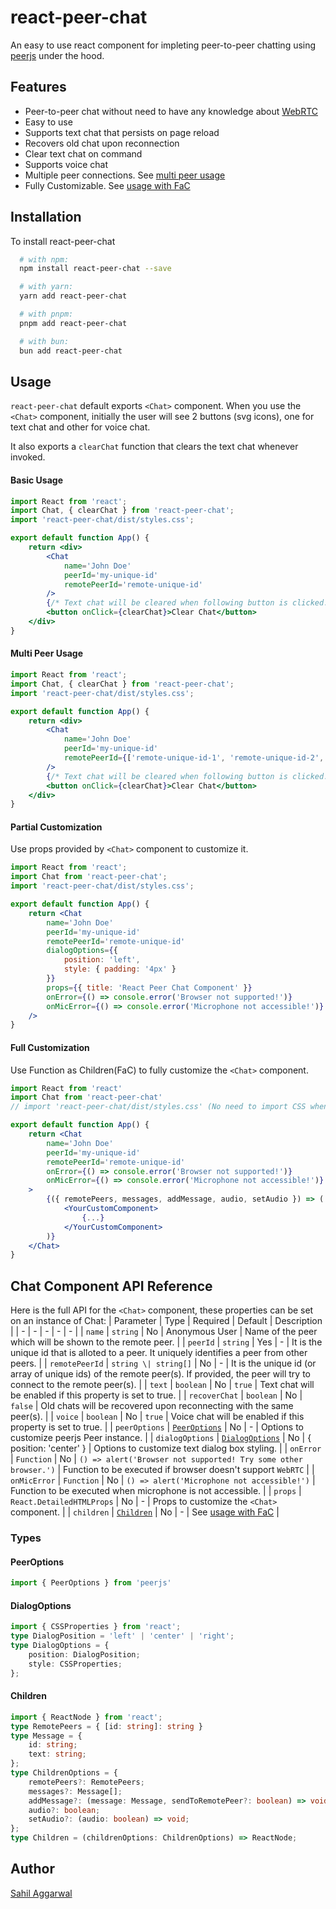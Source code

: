 # react-peer-chat
An easy to use react component for impleting peer-to-peer chatting using [peerjs](https://peerjs.com/) under the hood.

## Features
- Peer-to-peer chat without need to have any knowledge about [WebRTC](https://webrtc.org/)
- Easy to use
- Supports text chat that persists on page reload
- Recovers old chat upon reconnection
- Clear text chat on command
- Supports voice chat
- Multiple peer connections. See [multi peer usage](#Multi-Peer-Usage)
- Fully Customizable. See [usage with FaC](#Full-Customization)
## Installation
To install react-peer-chat
```bash
  # with npm:
  npm install react-peer-chat --save

  # with yarn:
  yarn add react-peer-chat

  # with pnpm:
  pnpm add react-peer-chat

  # with bun:
  bun add react-peer-chat
```
## Usage
`react-peer-chat` default exports `<Chat>` component. When you use the `<Chat>` component, initially the user will see 2 buttons (svg icons), one for text chat and other for voice chat.

It also exports a `clearChat` function that clears the text chat whenever invoked.
#### Basic Usage
```jsx
import React from 'react';
import Chat, { clearChat } from 'react-peer-chat';
import 'react-peer-chat/dist/styles.css';

export default function App() {
    return <div>
        <Chat
            name='John Doe'
            peerId='my-unique-id'
            remotePeerId='remote-unique-id'
        />
        {/* Text chat will be cleared when following button is clicked. */}
        <button onClick={clearChat}>Clear Chat</button>
    </div>
}
```
#### Multi Peer Usage
```jsx
import React from 'react';
import Chat, { clearChat } from 'react-peer-chat';
import 'react-peer-chat/dist/styles.css';

export default function App() {
    return <div>
        <Chat
            name='John Doe'
            peerId='my-unique-id'
            remotePeerId={['remote-unique-id-1', 'remote-unique-id-2', 'remote-unique-id-3']} // Array of remote peer ids
        />
        {/* Text chat will be cleared when following button is clicked. */}
        <button onClick={clearChat}>Clear Chat</button>
    </div>
}
```
#### Partial Customization
Use props provided by `<Chat>` component to customize it.
```jsx
import React from 'react';
import Chat from 'react-peer-chat';
import 'react-peer-chat/dist/styles.css';

export default function App() {
    return <Chat 
        name='John Doe'
        peerId='my-unique-id'
        remotePeerId='remote-unique-id'
        dialogOptions={{
            position: 'left',
            style: { padding: '4px' }
        }}
        props={{ title: 'React Peer Chat Component' }}
        onError={() => console.error('Browser not supported!')}
        onMicError={() => console.error('Microphone not accessible!')}
    />
}
```
#### Full Customization 
Use Function as Children(FaC) to fully customize the `<Chat>` component.
```jsx
import React from 'react'
import Chat from 'react-peer-chat'
// import 'react-peer-chat/dist/styles.css' (No need to import CSS when using custom component)

export default function App() {
    return <Chat
        name='John Doe'
        peerId='my-unique-id'
        remotePeerId='remote-unique-id'
        onError={() => console.error('Browser not supported!')}
        onMicError={() => console.error('Microphone not accessible!')}
    >
        {({ remotePeers, messages, addMessage, audio, setAudio }) => (
            <YourCustomComponent>
                {...}
            </YourCustomComponent>
        )}
    </Chat>
}
```
## Chat Component API Reference
Here is the full API for the `<Chat>` component, these properties can be set on an instance of Chat:
| Parameter | Type | Required | Default | Description |
| - | - | - | - | - |
| `name` | `string` | No | Anonymous User | Name of the peer which will be shown to the remote peer. |
| `peerId` | `string` | Yes | - | It is the unique id that is alloted to a peer. It uniquely identifies a peer from other peers. |
| `remotePeerId` | `string \| string[]` | No | - | It is the unique id (or array of unique ids) of the remote peer(s). If provided, the peer will try to connect to the remote peer(s). |
| `text` | `boolean` | No | `true` | Text chat will be enabled if this property is set to true. |
| `recoverChat` | `boolean` | No | `false` | Old chats will be recovered upon reconnecting with the same peer(s). |
| `voice` | `boolean` | No | `true` | Voice chat will be enabled if this property is set to true. |
| `peerOptions` | [`PeerOptions`](#PeerOptions) | No | - | Options to customize peerjs Peer instance. |
| `dialogOptions` | [`DialogOptions`](#DialogOptions) | No | { position: 'center' } | Options to customize text dialog box styling. |
| `onError` | `Function` | No | `() => alert('Browser not supported! Try some other browser.')` | Function to be executed if browser doesn't support `WebRTC` |
| `onMicError` | `Function` | No | `() => alert('Microphone not accessible!')` | Function to be executed when microphone is not accessible. |
| `props` | `React.DetailedHTMLProps` | No | - | Props to customize the `<Chat>` component. |
| `children` | [`Children`](#Children) | No | - | See [usage with FaC](#Full-Customization) |
### Types
#### PeerOptions
```typescript
import { PeerOptions } from 'peerjs'
```
#### DialogOptions
```typescript
import { CSSProperties } from 'react';
type DialogPosition = 'left' | 'center' | 'right';
type DialogOptions = {
    position: DialogPosition;
    style: CSSProperties;
};
```
#### Children
```typescript
import { ReactNode } from 'react';
type RemotePeers = { [id: string]: string }
type Message = {
    id: string;
    text: string;
};
type ChildrenOptions = {
    remotePeers?: RemotePeers;
    messages?: Message[];
    addMessage?: (message: Message, sendToRemotePeer?: boolean) => void;
    audio?: boolean;
    setAudio?: (audio: boolean) => void;
};
type Children = (childrenOptions: ChildrenOptions) => ReactNode;
```
## Author
[Sahil Aggarwal](https://www.github.com/SahilAggarwal2004)